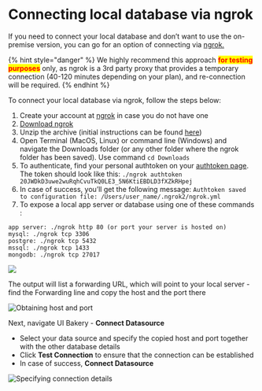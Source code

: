 # Connecting local database via ngrok

If you need to connect your local database and don’t want to use the on-premise version, you can go for an option of connecting via [ngrok.](https://ngrok.com)&#x20;

{% hint style="danger" %}
We highly recommend this approach <mark style="color:red;">**for testing purposes**</mark> only, as ngrok is a 3rd party proxy that provides a temporary connection (40-120 minutes depending on your plan), and re-connection will be required.
{% endhint %}

To connect your local database via ngrok, follow the steps below:

1. Create your account at [ngrok](https://ngrok.com) in case you do not have one
2. [Download ngrok](https://ngrok.com/download)
3. Unzip the archive (initial instructions can be found [here](https://dashboard.ngrok.com/get-started/setup))&#x20;
4. Open Terminal (MacOS, Linux) or command line (Windows) and navigate the Downloads folder (or any other folder where the ngrok folder has been saved). Use command `cd Downloads`&#x20;
5. To authenticate, find your personal authtoken on your [authtoken page](https://dashboard.ngrok.com/get-started/your-authtoken). The token should look like this: `./ngrok authtoken 20JWDkD3uwe2wuRqhCvuTkQ0LE3_5N6KtiEBDLD3fXZkRHpej`&#x20;
6. In case of success, you’ll get the following message: `Authtoken saved to configuration file: /Users/user_name/.ngrok2/ngrok.yml`&#x20;
7. To expose a local app server or database using one of these commands :

```
app server: ./ngrok http 80 (or port your server is hosted on)
mysql: ./ngrok tcp 3306
postgre: ./ngrok tcp 5432
mssql: ./ngrok tcp 1433
mongodb: ./ngrok tcp 27017
```

![](https://lh5.googleusercontent.com/aXWKxyO86A692ZdGpWBqIiAEF18T78HUzI9TCEn8ll6tEgmSBx6Nywrtl2gdfoyAjZlRZeqf-paLwFJOrX54JyNvKqgwEezZLzFZxK8tMM2zxyFD9XyG0qxEeMPYzy-AZwXalVNB)

The output will list a forwarding URL, which will point to your local server - find the Forwarding line and copy the host and the port there

![Obtaining host and port](https://lh3.googleusercontent.com/dVeEcTtO1YKpOVOI03X-XMO-u2CiDx6XNmZnfYzyYdhgTnc\_6QqbSvIvCbprV2DsZqLaxyxOLkBeslNnI8R1O-Q-nxgDeOTuMAr\_c\_gciZfx0n8Hz0z4PXG2qaUvx7sMCt8roOcF)

Next, navigate UI Bakery - **Connect Datasource**

* Select your data source and specify the copied host and port together with the other database details
* Click **Test Connection** to ensure that the connection can be established
* In case of success, **Connect Datasource**

![Specifying connection details](https://lh3.googleusercontent.com/f6s60wejzbKsxyXRO1wEbjRefe-QIaBhvsx-YbFZgcAykCi3XM0EsnIRJR4SjrE1PvBo2yI3fZYcUvahU8Jx0GCwoEpDD\_wrKlI\_Hfz\_KE2m2RWcgdmHUbPDtEgcGePkh7HuRt\_v)
